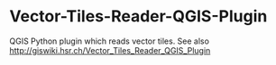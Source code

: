 # Vector-Tiles-Reader-QGIS-Plugin
QGIS Python plugin which reads vector tiles. See also http://giswiki.hsr.ch/Vector_Tiles_Reader_QGIS_Plugin
